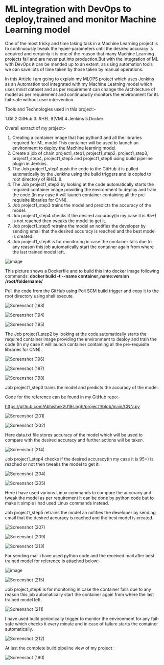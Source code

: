 # ML integration with DevOps to deploy,trained and monitor Machine Learning model
One of the most tricky and time taking task in a Machine Learning project is to continuously tweak the hyper-parameters until the desired accuracy is acquired and certainly it is one of the reason that many Machine Learning projects fail and are never put into production.But with the integration of ML with DevOps it can be mended up to an extent, as using automation tools we can save lots of time taken by those taken by manual operations.

In this Article i am going to explain my MLOPS project which uses Jenkins as an Automation tool integrated with my Machine Learning model which uses mnist dataset and as per requirement can change the Architecture of model as per requirement and continuously monitors the environment for its fail-safe without user intervention.

Tools and Technologies used in this project:-

1.Git 2.GitHub 3. RHEL 8(VM) 4.Jenkins 5.Docker

Overall extract of my project:-

1. Creating a container image that has python3 and all the libraries required for ML model.This container will be used to launch an environment to deploy the Machine learning model.
2. Create a job of chain project1_step1, project1_step2, project1_step3, project1_step4, project1_step5 and project1_step6 using build pipeline plugin in Jenkins.
3. The Job project1_step1 push the code to the GitHub it is pulled automatically by the Jenkins using the build triggers and is copied to root directory of RHEL 8.
4. The Job project1_step2 by looking at the code automatically starts the required container image providing the environment to deploy and train the code (In my case it will launch container containing all the pre-requisite libraries for CNN).
5. Job project1_step3 trains the model and predicts the accuracy of the model.
6. Job project1_step4 checks if the desired accuracy(In my case it is 95+) is not reached then tweaks the model to get it.
7. Job project1_step5 retrains the model an notifies the developer by sending email that the desired accuracy is reached and the best model is created.
8. Job project1_step6 is for monitoring in case the container fails due to any reason this job automatically start the container again from where the last trained model left.

![image](https://user-images.githubusercontent.com/64477686/128171523-80d1d5ec-48ed-43f3-b524-0d0ef0bccc1e.png)

This picture shows a Dockerfile and to build this into docker image following commands:
**docker build -t --name container_name:version /root/foldername/**

Pull the code from the GitHub using Poll SCM build trigger and copy it to the root directory using shell execute.



![Screenshot (193)](https://user-images.githubusercontent.com/64477686/132846717-f0a3edaa-2e48-477e-b92b-f1953db37d94.png)

![Screenshot (194)](https://user-images.githubusercontent.com/64477686/132846926-5daf6302-ffb9-489d-83b4-17066dc72d44.png)

![Screenshot (195)](https://user-images.githubusercontent.com/64477686/132846955-8b9d3e7d-7415-4359-aca4-d7572d84a3a9.png)



The Job project1_step2 by looking at the code automatically starts the required container image providing the environment to deploy and train the code (In my case it will launch container containing all the pre-requisite libraries for CNN).



![Screenshot (196)](https://user-images.githubusercontent.com/64477686/132847453-d2c43d87-7385-4fac-860e-03e47ea11fbc.png)

![Screenshot (197)](https://user-images.githubusercontent.com/64477686/132847473-f13294d5-a06e-4fa1-9a69-c400a03b1e5d.png)

![Screenshot (198)](https://user-images.githubusercontent.com/64477686/132848250-38db0b16-7a81-4a85-9bbf-0704c1b5de7c.png)



Job project1_step3 trains the model and predicts the accuracy of the model.

Code for the reference can be found in my GitHub repo:-

https://github.com/Abhishek2019singh/project1/blob/main/CNN.py




![Screenshot (201)](https://user-images.githubusercontent.com/64477686/132848863-2f67d0d1-e1ce-42e8-b2fa-ea3cd5b29f6c.png)

![Screenshot (202)](https://user-images.githubusercontent.com/64477686/132848882-f781094b-2979-4072-b537-d5d2e7168a43.png)



Here data.txt file stores accuracy of the model which will be used to compare with the desired accuracy and further actions will be taken.



![Screenshot (214)](https://user-images.githubusercontent.com/64477686/132850209-04e021a7-cc13-4244-8836-42e216433f47.png)



Job project1_step4 checks if the desired accuracy(In my case it is 95+) is reached or not then tweaks the model to get it.



![Screenshot (204)](https://user-images.githubusercontent.com/64477686/132852324-6cbbe187-d129-435c-9e8b-1cac1c382e39.png)

![Screenshot (205)](https://user-images.githubusercontent.com/64477686/132852344-cefab1f4-4d5b-4cb1-941c-70aee63076c8.png)



Here i have used various Linux commands to compare the accuracy and tweak the model as per requirement it can be done by python code but to make it simple i had used Linux commands instead.



Job project1_step5 retrains the model an notifies the developer by sending email that the desired accuracy is reached and the best model is created.




![Screenshot (207)](https://user-images.githubusercontent.com/64477686/132852660-256d1817-b41d-4bcf-97ca-ce690e7977fc.png)

![Screenshot (209)](https://user-images.githubusercontent.com/64477686/132852669-e926a223-d807-45d1-a699-0b15998b43c6.png)

![Screenshot (213)](https://user-images.githubusercontent.com/64477686/132852722-993cc82d-0230-459e-9b53-56c7e2fd6408.png)




For sending mail i have used python code and the received mail after best trained model for reference is attached below:-




![image](https://user-images.githubusercontent.com/64477686/132852843-f7be1d6a-bff8-4f15-a7ea-42964dd77c88.png)

![Screenshot (215)](https://user-images.githubusercontent.com/64477686/132853430-0fae088c-968a-4645-922f-0a83819cafc2.png)




Job project_step6 is for monitoring in case the container fails due to any reason this job automatically start the container again from where the last trained model left.




![Screenshot (211)](https://user-images.githubusercontent.com/64477686/132853541-12f75bb0-8cbd-460b-8287-a2b254ff485e.png)




I have used build periodically trigger to monitor the environment for any fail-safe which checks it every minute and in case of failure starts the container automatically.




![Screenshot (212)](https://user-images.githubusercontent.com/64477686/132853561-666e67f7-bad8-4dd2-9c95-5aabb092154e.png)




At last the complete build pipeline view of my project :


![Screenshot (190)](https://user-images.githubusercontent.com/64477686/132853655-af512052-3cb3-4ee6-9b37-dc09622a0a27.png)



